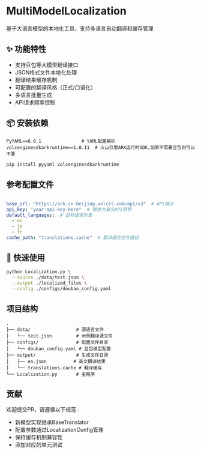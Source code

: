 # MultiModelLocalization

基于大语言模型的本地化工具，支持多语言自动翻译和缓存管理

## ✨ 功能特性

- 支持豆包等大模型翻译接口
- JSON格式文件本地化处理
- 翻译结果缓存机制
- 可配置的翻译风格（正式/口语化）
- 多语言批量生成
- API请求频率控制

## 📦 安装依赖

``` text
PyYAML==6.0.1               # YAML配置解析
volcenginesdkarkruntime==1.0.11  # 火山引擎ARK运行时SDK,如果不需要豆包则可以不要
```

```bash
pip install pyyaml volcenginesdkarkruntime
```

## 参考配置文件

```yaml

base_url: "https://ark.cn-beijing.volces.com/api/v3"  # API端点
api_key: "your-api-key-here"  # 替换为真实API密钥
default_languages:  # 目标语言列表
  - en
  - ja
  - fr
cache_path: "translations.cache"  # 翻译缓存文件路径

```

## 🚀 快速使用

```bash
python Localization.py \
  --source ./data/test.json \
  --output ./localized_files \
  --config ./configs/doubao_config.yaml
```

## 项目结构

```
.
├── data/                 # 源语言文件
│   └── test.json         # 示例翻译源文件
├── configs/              # 配置文件目录
│   └── doubao_config.yaml # 豆包模型配置
├── output/               # 生成文件目录
│   ├── en.json          # 英文翻译结果
│   └── translations.cache # 翻译缓存
└── Localization.py       # 主程序
```

## 贡献

欢迎提交PR，请遵循以下规范：

- 新模型实现继承BaseTranslator
- 配置参数通过LocalizationConfig管理
- 保持缓存机制兼容性
- 添加对应的单元测试

